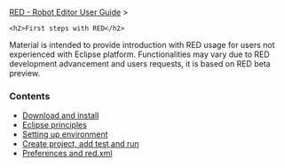 <html>
<head>
<link href="PLUGINS_ROOT/org.robotframework.ide.eclipse.main.plugin.doc.user/help/style.css" rel="stylesheet" type="text/css"/>
</head>
<body>
<a href="/help/..\..\index.html">RED - Robot Editor User Guide</a> &gt; 
	
	<h2>First steps with RED</h2>
<p>Material is intended to provide introduction with RED usage for users not experienced with 
	Eclipse platform. Functionalities may vary due to RED development advancement and users requests, 
	it is based on RED beta preview.
	</p>
<h3>Contents</h3>
<ul>
<li><a href="/help/..\download_install.html">Download and install</a>
</li>
<li><a href="/help/..\eclipse_principles.html">Eclipse principles</a>
</li>
<li><a href="/help/..\setting_up_environment.html">Setting up environment</a>
</li>
<li><a href="/help/..\create_run.html">Create project, add test and run</a>
</li>
<li><a href="/help/..\preferences_misc.html">Preferences and red.xml</a>
</li>
</ul>
</body>
</html>